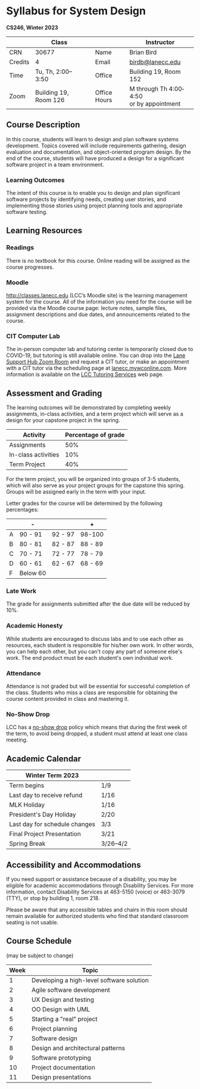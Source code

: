 # Syllabus for System Design

**CS246, Winter 2023**

|     | Class |      |    | Instructor |
| -------- | ------------------------ | ---- | ------------ | ---------------------- |
| CRN | 30677          |      | Name         | Brian Bird             |
| Credits  | 4                        |      | Email        | birdb@lanecc.edu       |
| Time     | Tu, Th, 2:00&ndash;3:50 |      | Office  | Building 19, Room 152 |
| Zoom     | Building 19, Room 126 |      | Office Hours | M through Th 4:00&dash;4:50<br /> or by appointment |



## Course Description 

In this course, students will learn to design and plan software systems development. Topics covered will include requirements gathering, design evaluation and documentation, and object-oriented program design. By the end of the course, students will have produced a design for a significant software project in a team environment. 

### Learning Outcomes 

The intent of this course is to enable you to design and plan significant software projects by identifying needs, creating user stories, and implementing those stories using project planning tools and appropriate software testing. 



## Learning Resources 

### Readings

There is no textbook for this course. Online reading will be assigned as the course progresses.

### Moodle 

http://classes.lanecc.edu (LCC’s Moodle site) is the learning management system for the course. All of the information you need for the course will be provided via the Moodle course page: lecture notes, sample files, assignment descriptions and due dates, and announcements related to the course. 

### CIT Computer Lab

The in-person computer lab and tutoring center is temporarily closed due to COVID-19, but tutoring is still available online. You can drop into the [Lane Support Hub Zoom Room](https://lanecc.zoom.us/j/98549544816) and request a CIT tutor, or make an appointment with a CIT tutor via the scheduling page at [lanecc.mywconline.com](https://lanecc.mywconline.com/). More information is available on the [LCC Tutoring Services](https://www.lanecc.edu/tutor) web page.



## Assessment and Grading

The learning outcomes will be demonstrated by completing weekly assignments, in-class activities, and a term project which will serve as a design for your capstone project in the spring. 

| Activity            | Percentage of grade |
| ------------------- | ------------------- |
| Assignments         | 50%                 |
| In-class activities | 10%                 |
| Term Project        | 40%                 |

For the term project, you will be organized into groups of 3-5 students, which will also serve as your project groups for the capstone this spring. Groups will be assigned early in the term with your input. 

Letter grades for the course will be determined by the following percentages:        

|      | -        |         | +       |
| ---- | -------- | ------- | ------- |
| A    | 90 - 91  | 92 - 97 | 98-100  |
| B    | 80 - 81  | 82 - 87 | 88 - 89 |
| C    | 70 - 71  | 72 - 77 | 78 - 79 |
| D    | 60 - 61  | 62 - 67 | 68 - 69 |
| F    | Below 60 |         |         |



### Late Work

The grade for assignments submitted after the due date will be reduced by 10%.

### Academic Honesty

While students are encouraged to discuss labs and to use each other as resources, each student is responsible for his/her own work. In other words, you can help each other, but you can't copy any part of someone else's work. The end product must be each student's own individual work.

### Attendance

Attendance is not graded but will be essential for successful completion of the class. Students who miss a class are responsible for obtaining the course content provided in class and mastering it. 

### No-Show Drop

LCC has a [no-show drop](https://www.lanecc.edu/esfs/noshow-drops) policy which means that during the first week of the term, to avoid being dropped, a student must attend at least one class meeting.



## Academic Calendar

| Winter Term 2023              |                |
| ----------------------------- | -------------- |
| Term begins                   | 1/9            |
| Last day to receive refund    | 1/16           |
| MLK Holiday                   | 1/16           |
| President's Day Holiday       | 2/20           |
| Last day for schedule changes | 3/3            |
| Final Project Presentation    | 3/21           |
| Spring Break                  | 3/26&ndash;4/2 |



## Accessibility and Accommodations

If you need support or assistance because of a disability, you may be eligible for academic accommodations through Disability Services. For more information, contact Disability Services at 463-5150 (voice) or 463-3079 (TTY), or stop by building 1, room 218. 

Please be aware that any accessible tables and chairs in this room should remain available for authorized students who find that standard classroom seating is not usable.



## Course Schedule 

(may be subject to change)

| Week | Topic                                     |
| ---- | ----------------------------------------- |
| 1    | Developing a high-level software solution |
| 2    | Agile software development                |
| 3    | UX Design and testing                     |
| 4    | OO Design with UML                        |
| 5    | Starting a "real" project                 |
| 6    | Project planning                          |
| 7    | Software design                           |
| 8    | Design and architectural patterns         |
| 9    | Software prototyping                      |
| 10   | Project documentation                     |
| 11   | Design presentations                      |
